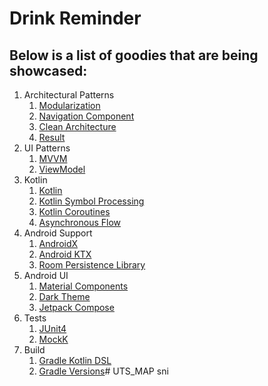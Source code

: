 # Drink Reminder

## Below is a list of goodies that are being showcased:

1. Architectural Patterns
    1. [Modularization](https://medium.com/google-developer-experts/modularizing-android-applications-9e2d18f244a0)
    2. [Navigation Component](https://developer.android.com/guide/navigation) 
    3. [Clean Architecture](https://8thlight.com/blog/uncle-bob/2012/08/13/the-clean-architecture.html)
    4. [Result](https://arturdryomov.dev/posts/designing-errors-with-kotlin/) 
2. UI Patterns
    1. [MVVM](https://en.wikipedia.org/wiki/Model%E2%80%93view%E2%80%93viewmodel) 
    2. [ViewModel](https://developer.android.com/topic/libraries/architecture/viewmodel) 
3. Kotlin
    1. [Kotlin](https://kotlinlang.org/) 
    2. [Kotlin Symbol Processing](https://kotlinlang.org/docs/ksp-overview.html) 
    3. [Kotlin Coroutines](https://kotlinlang.org/docs/reference/coroutines.html) 
    4. [Asynchronous Flow](https://kotlinlang.org/docs/reference/coroutines/flow.html) 
4. Android Support
    1. [AndroidX](https://developer.android.com/topic/libraries/support-library/androidx-overview) 
    2. [Android KTX](https://developer.android.com/kotlin/ktx) 
    3. [Room Persistence Library](https://developer.android.com/topic/libraries/architecture/room) 
5. Android UI
    1. [Material Components](https://github.com/material-components/material-components-android) 
    2. [Dark Theme](https://developer.android.com/guide/topics/ui/look-and-feel/darktheme) 
    3. [Jetpack Compose](https://developer.android.com/jetpack/compose) 
6. Tests
    1. [JUnit4](https://junit.org/junit4)
    2. [MockK](https://mockk.io) 
7. Build
    1. [Gradle Kotlin DSL](https://github.com/gradle/kotlin-dsl) 
    2. [Gradle Versions](https://github.com/ben-manes/gradle-versions-plugin)#   U T S _ M A P 
 
 sni